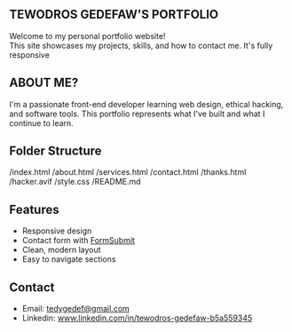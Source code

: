 ## TEWODROS GEDEFAW'S PORTFOLIO

Welcome to my personal portfolio website!  
This site showcases my projects, skills, and how to contact me. It's fully responsive

## ABOUT ME?

I'm a passionate front-end developer learning web design, ethical hacking, and software tools. This portfolio represents what I've built and what I continue to learn.

## Folder Structure

/index.html
/about.html
/services.html
/contact.html
/thanks.html
/hacker.avif
/style.css
/README.md

## Features

- Responsive design
- Contact form with [FormSubmit](https://formsubmit.co)
- Clean, modern layout
- Easy to navigate sections

## Contact

- Email: tedygedef@gmail.com
- Linkedin: www.linkedin.com/in/tewodros-gedefaw-b5a559345
